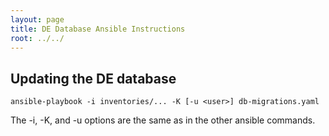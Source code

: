 ```yaml
---
layout: page
title: DE Database Ansible Instructions
root: ../../
---
```


## Updating the DE database

    ansible-playbook -i inventories/... -K [-u <user>] db-migrations.yaml

The -i, -K, and -u options are the same as in the other ansible commands.
